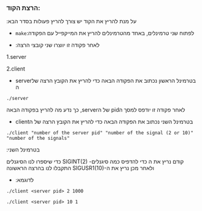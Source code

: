 ### הרצת הקוד:
:על מנת להריץ את הקוד יש צורך להריץ פעולות בסדר הבא
 
-  `make`:לפתוח שני טרמינלים, באחד מהטרמינלים להריץ את המייקפייל עם הפקודה

- :לאחר פקודה זו יווצרו שני קובצי הרצה

1.server

2.client
 
-   serverבטרמינל הראשון נכתוב את הפקודה הבאה כדי להריץ את הקובץ הרצה של ה
 
 `./server `
  
כך נדע מה להריץ בפקודה הבאה ,serverשל ה pidלאחר פקודה זו יודפס למסך ה
  
-   clientבטרמינל השני נכתוב את הפקודה הבאה כדי להריץ את הקובץ הרצה של ה
 
 `./client "number of the server pid" "number of the signal (2 or 10)" "number of the signals" `
  
:בטרמינל השני

כדי שיספרו לנו הסיגנלים SIGINT(2) -קודם נריץ את ה
 כדי להדפיס כמה סיגנלים התקבלו לנו בהרצה הראשונה SIGUSR1(10)-ולאחר מכן נריץ את ה

- :לדוגמא

 `./client <server pid> 2 1000 `
 
 `./client <server pid> 10 1 `
 
